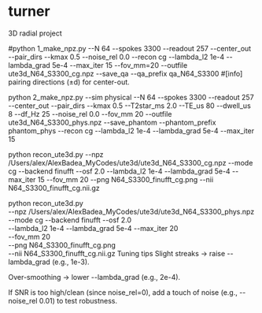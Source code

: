 # turner
3D radial project



#python 1_make_npz.py --N 64 --spokes 3300 --readout 257 --center_out --pair_dirs --kmax 0.5 --noise_rel 0.0   --recon cg --lambda_l2 1e-4 --lambda_grad 5e-4 --max_iter 15 --fov_mm=20 --outfile ute3d_N64_S3300_cg.npz --save_qa --qa_prefix qa_N64_S3300
#[info] pairing directions (±d) for center-out.

python 2_make_npz.py   --sim physical   --N 64 --spokes 3300 --readout 257   --center_out --pair_dirs --kmax 0.5   --T2star_ms 2.0 --TE_us 80 --dwell_us 8 --df_Hz 25   --noise_rel 0.0 --fov_mm 20   --outfile ute3d_N64_S3300_phys.npz   --save_phantom --phantom_prefix phantom_phys   --recon cg --lambda_l2 1e-4 --lambda_grad 5e-4 --max_iter 15

python recon_ute3d.py   --npz /Users/alex/AlexBadea_MyCodes/ute3d/ute3d_N64_S3300_cg.npz   --mode cg --backend finufft --osf 2.0   --lambda_l2 1e-4 --lambda_grad 5e-4 --max_iter 15   --fov_mm 20   --png N64_S3300_finufft_cg.png   --nii N64_S3300_finufft_cg.nii.gz


python recon_ute3d.py \
  --npz /Users/alex/AlexBadea_MyCodes/ute3d/ute3d_N64_S3300_phys.npz \
  --mode cg --backend finufft --osf 2.0 \
  --lambda_l2 1e-4 --lambda_grad 5e-4 --max_iter 20 \
  --fov_mm 20 \
  --png N64_S3300_finufft_cg.png \
  --nii N64_S3300_finufft_cg.nii.gz
Tuning tips
Slight streaks → raise --lambda_grad (e.g., 1e-3).

Over-smoothing → lower --lambda_grad (e.g., 2e-4).

If SNR is too high/clean (since noise_rel=0), add a touch of noise (e.g., --noise_rel 0.01) to test robustness.
